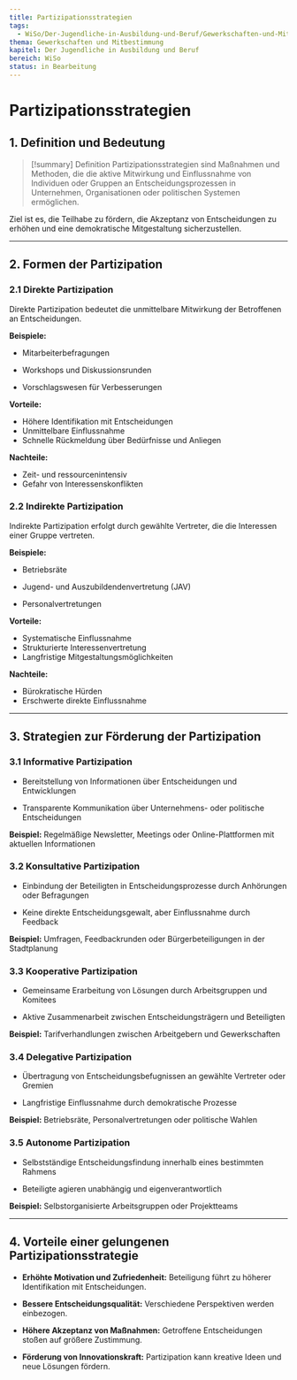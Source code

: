 ```yaml
---
title: Partizipationsstrategien
tags:
  - WiSo/Der-Jugendliche-in-Ausbildung-und-Beruf/Gewerkschaften-und-Mitbestimmung
thema: Gewerkschaften und Mitbestimmung
kapitel: Der Jugendliche in Ausbildung und Beruf
bereich: WiSo
status: in Bearbeitung
---
```


# Partizipationsstrategien

## 1. Definition und Bedeutung

> [!summary] Definition 
> Partizipationsstrategien sind Maßnahmen und Methoden, die die aktive Mitwirkung und Einflussnahme von Individuen oder Gruppen an Entscheidungsprozessen in Unternehmen, Organisationen oder politischen Systemen ermöglichen.

Ziel ist es, die Teilhabe zu fördern, die Akzeptanz von Entscheidungen zu erhöhen und eine demokratische Mitgestaltung sicherzustellen.

---

## 2. Formen der Partizipation

### 2.1 Direkte Partizipation

Direkte Partizipation bedeutet die unmittelbare Mitwirkung der Betroffenen an Entscheidungen.

**Beispiele:**

- Mitarbeiterbefragungen
    
- Workshops und Diskussionsrunden
    
- Vorschlagswesen für Verbesserungen
    

**Vorteile:** 
- Höhere Identifikation mit Entscheidungen 
- Unmittelbare Einflussnahme 
- Schnelle Rückmeldung über Bedürfnisse und Anliegen

**Nachteile:** 
- Zeit- und ressourcenintensiv 
- Gefahr von Interessenskonflikten

### 2.2 Indirekte Partizipation

Indirekte Partizipation erfolgt durch gewählte Vertreter, die die Interessen einer Gruppe vertreten.

**Beispiele:**

- Betriebsräte
    
- Jugend- und Auszubildendenvertretung (JAV)
    
- Personalvertretungen
    

**Vorteile:** 
- Systematische Einflussnahme 
- Strukturierte Interessenvertretung 
- Langfristige Mitgestaltungsmöglichkeiten

**Nachteile:**
- Bürokratische Hürden 
- Erschwerte direkte Einflussnahme

---

## 3. Strategien zur Förderung der Partizipation

### 3.1 Informative Partizipation

- Bereitstellung von Informationen über Entscheidungen und Entwicklungen
    
- Transparente Kommunikation über Unternehmens- oder politische Entscheidungen
    

**Beispiel:** Regelmäßige Newsletter, Meetings oder Online-Plattformen mit aktuellen Informationen

### 3.2 Konsultative Partizipation

- Einbindung der Beteiligten in Entscheidungsprozesse durch Anhörungen oder Befragungen
    
- Keine direkte Entscheidungsgewalt, aber Einflussnahme durch Feedback
    

**Beispiel:** Umfragen, Feedbackrunden oder Bürgerbeteiligungen in der Stadtplanung

### 3.3 Kooperative Partizipation

- Gemeinsame Erarbeitung von Lösungen durch Arbeitsgruppen und Komitees
    
- Aktive Zusammenarbeit zwischen Entscheidungsträgern und Beteiligten
    

**Beispiel:** Tarifverhandlungen zwischen Arbeitgebern und Gewerkschaften

### 3.4 Delegative Partizipation

- Übertragung von Entscheidungsbefugnissen an gewählte Vertreter oder Gremien
    
- Langfristige Einflussnahme durch demokratische Prozesse
    

**Beispiel:** Betriebsräte, Personalvertretungen oder politische Wahlen

### 3.5 Autonome Partizipation

- Selbstständige Entscheidungsfindung innerhalb eines bestimmten Rahmens
    
- Beteiligte agieren unabhängig und eigenverantwortlich
    

**Beispiel:** Selbstorganisierte Arbeitsgruppen oder Projektteams

---

## 4. Vorteile einer gelungenen Partizipationsstrategie

- **Erhöhte Motivation und Zufriedenheit:** Beteiligung führt zu höherer Identifikation mit Entscheidungen.
    
- **Bessere Entscheidungsqualität:** Verschiedene Perspektiven werden einbezogen.
    
- **Höhere Akzeptanz von Maßnahmen:** Getroffene Entscheidungen stoßen auf größere Zustimmung.
    
- **Förderung von Innovationskraft:** Partizipation kann kreative Ideen und neue Lösungen fördern.
    
